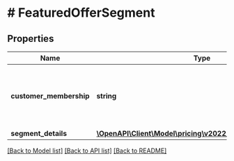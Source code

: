 # # FeaturedOfferSegment

## Properties

Name | Type | Description | Notes
------------ | ------------- | ------------- | -------------
**customer_membership** | **string** | The customer membership type that makes up this segment |
**segment_details** | [**\OpenAPI\Client\Model\pricing\v2022_05_01\SegmentDetails**](SegmentDetails.md) |  |

[[Back to Model list]](../../README.md#models) [[Back to API list]](../../README.md#endpoints) [[Back to README]](../../README.md)
